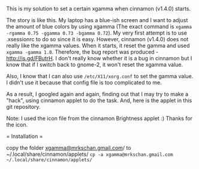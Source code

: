 This is my solution to set a certain xgamma when cinnamon (v1.4.0) starts.


The story is like this. My laptop has a blue-ish screen and I want to adjust
the amount of blue colors by using xgamma (The exact command is
`xgamma -rgamma 0.75 -ggamma 0.73 -bgamma 0.72`). My very first attempt is to
use .xsessionrc to do so since it is easy. However, cinnamon (v1.4.0) does not
really like the xgamma values. When it starts, it reset the gamma and used
`xgamma -gamma 1.0`. Therefore, the bug report was produced -
http://is.gd/FButrH. I don't really know whether it is a bug in cinnamon but I
know that if I switch back to gnome-2, it won't reset the xgamma value.

Also, I know that I can also use `/etc/X11/xorg.conf` to set the gamma value. I
didn't use it because that config file is too complicated to me.

As a result, I googled again and again, finding out that I may try to make a
"hack", using cinnamon applet to do the task. And, here is the applet in this
git repository.


Note: I used the icon file from the cinnamon Brightness applet :) Thanks for
the icon.


= Installation =

copy the folder xgamma@mrkschan.gmail.com/ to ~/.local/share/cinnamon/applets/
`cp -a xgamma@mrkschan.gmail.com ~/.local/share/cinnamon/applets/`